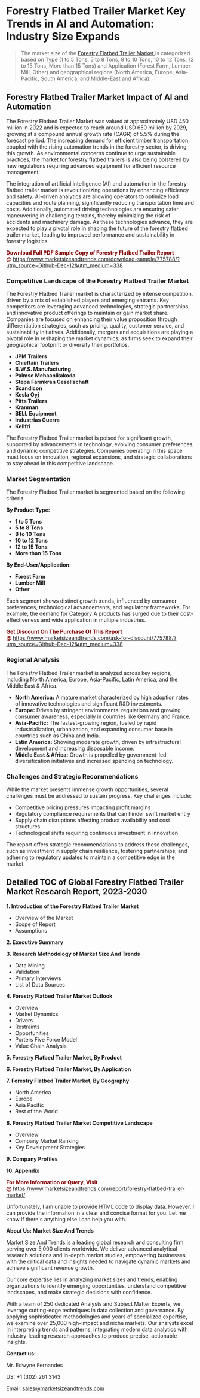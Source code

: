 <H1>Forestry Flatbed Trailer Market Key Trends in AI and Automation: Industry Size Expands</H1><blockquote><p>The market size of the <a href="https://www.marketsizeandtrends.com/download-sample/775788/?utm_source=Github-Dec-12&amp;utm_medium=338" target="_blank">Forestry Flatbed Trailer Market </a>is categorized based on Type (1 to 5 Tons, 5 to 8 Tons, 8 to 10 Tons, 10 to 12 Tons, 12 to 15 Tons, More than 15 Tons) and Application (Forest Farm, Lumber Mill, Other) and geographical regions (North America, Europe, Asia-Pacific, South America, and Middle-East and Africa).</p></blockquote><p><h2>Forestry Flatbed Trailer Market Impact of AI and Automation</h2><p>The Forestry Flatbed Trailer Market was valued at approximately USD 450 million in 2022 and is expected to reach around USD 650 million by 2029, growing at a compound annual growth rate (CAGR) of 5.5% during the forecast period. The increasing demand for efficient timber transportation, coupled with the rising automation trends in the forestry sector, is driving this growth. As environmental concerns continue to urge sustainable practices, the market for forestry flatbed trailers is also being bolstered by new regulations requiring advanced equipment for efficient resource management.</p><p>The integration of artificial intelligence (AI) and automation in the forestry flatbed trailer market is revolutionizing operations by enhancing efficiency and safety. AI-driven analytics are allowing operators to optimize load capacities and route planning, significantly reducing transportation time and costs. Additionally, automated driving technologies are ensuring safer maneuvering in challenging terrains, thereby minimizing the risk of accidents and machinery damage. As these technologies advance, they are expected to play a pivotal role in shaping the future of the forestry flatbed trailer market, leading to improved performance and sustainability in forestry logistics.</p></p><p><strong><span style="color: #800000;">Download Full PDF Sample Copy of Forestry Flatbed Trailer Report @</span>&nbsp;</strong><a href="https://www.marketsizeandtrends.com/download-sample/775788/?utm_source=Github-Dec-12&amp;utm_medium=338">https://www.marketsizeandtrends.com/download-sample/775788/?utm_source=Github-Dec-12&amp;utm_medium=338</a></p><h3>Competitive Landscape of the Forestry Flatbed Trailer Market</h3><p>The Forestry Flatbed Trailer market is characterized by intense competition, driven by a mix of established players and emerging entrants. Key competitors are leveraging advanced technologies, strategic partnerships, and innovative product offerings to maintain or gain market share. Companies are focused on enhancing their value proposition through differentiation strategies, such as pricing, quality, customer service, and sustainability initiatives. Additionally, mergers and acquisitions are playing a pivotal role in reshaping the market dynamics, as firms seek to expand their geographical footprint or diversify their portfolios.</p><p><strong><p><ul><li>JPM Trailers </li><li> Chieftain Trailers </li><li> B.W.S. Manufacturing </li><li> Palmse Mehaanikakoda </li><li> Stepa Farmkran Gesellschaft </li><li> Scandicon </li><li> Kesla Oyj </li><li> Pitts Trailers </li><li> Kranman </li><li> BELL Equipment </li><li> Industrias Guerra </li><li> Kellfri</p></li></ul></p></strong></p><p>The Forestry Flatbed Trailer market is poised for significant growth, supported by advancements in technology, evolving consumer preferences, and dynamic competitive strategies. Companies operating in this space must focus on innovation, regional expansions, and strategic collaborations to stay ahead in this competitive landscape.</p><h3>Market Segmentation</h3><p>The Forestry Flatbed Trailer market is segmented based on the following criteria:</p><p><strong>By Product Type:</strong></p><p><strong><p><ul><li>1 to 5 Tons </li><li> 5 to 8 Tons </li><li> 8 to 10 Tons </li><li> 10 to 12 Tons </li><li> 12 to 15 Tons </li><li> More than 15 Tons</p></li></ul></p></strong></p><p><strong>By End-User/Application:</strong></p><p><strong><p><ul><li>Forest Farm </li><li> Lumber Mill </li><li> Other</p></li></ul></p></strong></p><p>Each segment shows distinct growth trends, influenced by consumer preferences, technological advancements, and regulatory frameworks. For example, the demand for Category A products has surged due to their cost-effectiveness and wide application in multiple industries.</p><p><strong><span style="color: #800000;">Get Discount On The Purchase Of This Report @&nbsp;</span></strong><a href="https://www.marketsizeandtrends.com/ask-for-discount/775788/?utm_source=Github-Dec-12&amp;utm_medium=338">https://www.marketsizeandtrends.com/ask-for-discount/775788/?utm_source=Github-Dec-12&amp;utm_medium=338</a></p><h3>Regional Analysis</h3><p>The Forestry Flatbed Trailer market is analyzed across key regions, including North America, Europe, Asia-Pacific, Latin America, and the Middle East &amp; Africa.</p><ul><li><strong>North America:</strong> A mature market characterized by high adoption rates of innovative technologies and significant R&amp;D investments.</li><li><strong>Europe:</strong> Driven by stringent environmental regulations and growing consumer awareness, especially in countries like Germany and France.</li><li><strong>Asia-Pacific:</strong> The fastest-growing region, fueled by rapid industrialization, urbanization, and expanding consumer base in countries such as China and India.</li><li><strong>Latin America:</strong> Showing moderate growth, driven by infrastructural development and increasing disposable income.</li><li><strong>Middle East &amp; Africa:</strong> Growth is propelled by government-led diversification initiatives and increased spending on technology.</li></ul><h3>Challenges and Strategic Recommendations</h3><p>While the market presents immense growth opportunities, several challenges must be addressed to sustain progress. Key challenges include:</p><ul><li>Competitive pricing pressures impacting profit margins</li><li>Regulatory compliance requirements that can hinder swift market entry</li><li>Supply chain disruptions affecting product availability and cost structures</li><li>Technological shifts requiring continuous investment in innovation</li></ul><p>The report offers strategic recommendations to address these challenges, such as investment in supply chain resilience, fostering partnerships, and adhering to regulatory updates to maintain a competitive edge in the market.</p><h2>Detailed TOC of Global Forestry Flatbed Trailer Market Research Report, 2023-2030</h2><p><strong>1. Introduction of the Forestry Flatbed Trailer Market</strong></p><ul><li>Overview of the Market</li><li>Scope of Report</li><li>Assumptions&nbsp;</li></ul><p><strong>2. Executive Summary</strong></p><p><strong>3. Research Methodology of <strong>Market Size And Trends</strong></strong></p><ul><li>Data Mining</li><li>Validation</li><li>Primary Interviews</li><li>List of Data Sources&nbsp;</li></ul><p><strong>4. Forestry Flatbed Trailer Market Outlook</strong></p><ul><li>Overview</li><li>Market Dynamics</li><li>Drivers</li><li>Restraints</li><li>Opportunities</li><li>Porters Five Force Model</li><li>Value Chain Analysis&nbsp;</li></ul><p><strong>5. Forestry Flatbed Trailer Market, By Product</strong></p><p><strong>6. Forestry Flatbed Trailer Market, By Application</strong></p><p><strong>7. Forestry Flatbed Trailer Market, By Geography</strong></p><ul><li>North America</li><li>Europe</li><li>Asia Pacific</li><li>Rest of the World&nbsp;</li></ul><p><strong>8. Forestry Flatbed Trailer Market Competitive Landscape</strong></p><ul><li>Overview</li><li>Company Market Ranking</li><li>Key Development Strategies&nbsp;</li></ul><p><strong>9. Company Profiles</strong></p><p><strong>10. Appendix</strong></p><p><strong><span style="color: #800000;">For More Information or Query, Visit @&nbsp;</span></strong><a href="https://www.marketsizeandtrends.com/report/forestry-flatbed-trailer-market/">https://www.marketsizeandtrends.com/report/forestry-flatbed-trailer-market/</a></p><p>Unfortunately, I am unable to provide HTML code to display data. However, I can provide the information in a clear and concise format for you. Let me know if there's anything else I can help you with.</p><p><strong>About Us:&nbsp;Market Size And Trends</strong></p><p>Market Size And Trends&nbsp;is a leading global research and consulting firm serving over 5,000 clients worldwide. We deliver advanced analytical research solutions and in-depth market studies, empowering businesses with the critical data and insights needed to navigate dynamic markets and achieve significant revenue growth.</p><p>Our core expertise lies in analyzing market sizes and trends, enabling organizations to identify emerging opportunities, understand competitive landscapes, and make strategic decisions with confidence.</p><p>With a team of 250 dedicated Analysts and Subject Matter Experts, we leverage cutting-edge techniques in data collection and governance. By applying sophisticated methodologies and years of specialized expertise, we examine over 25,000 high-impact and niche markets. Our analysts excel in interpreting trends and patterns, integrating modern data analytics with industry-leading research approaches to produce precise, actionable insights.</p><p><strong>Contact us:</strong></p><p>Mr. Edwyne Fernandes</p><p>US: +1 (302) 261 3143</p><p>Email: <a href="mailto:sales@marketsizeandtrends.com">sales@marketsizeandtrends.com</a>&nbsp;</p>
